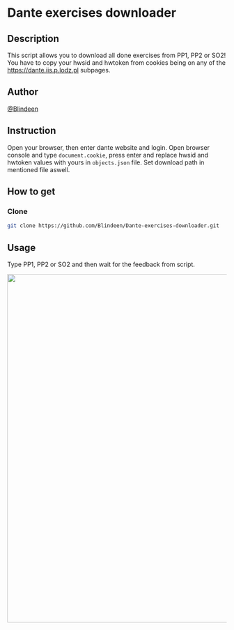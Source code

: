 # Dante exercises downloader
## Description
This script allows you to download all done exercises from PP1, PP2 or SO2! You have to copy your hwsid and hwtoken from cookies being on any of the https://dante.iis.p.lodz.pl subpages.
## Author
[@Blindeen](https://www.github.com/Blindeen)
## Instruction
Open your browser, then enter dante website and login. Open browser console and type `document.cookie`, press enter and replace hwsid and hwtoken values with yours in `objects.json` file. Set download path in mentioned file aswell.
## How to get
### Clone
```bash
git clone https://github.com/Blindeen/Dante-exercises-downloader.git
```
## Usage
Type PP1, PP2 or SO2 and then wait for the feedback from script.
<p align="center">
  <img width="800" src="https://user-images.githubusercontent.com/93998927/219971635-458792be-2dd5-49ce-a78d-d029f270dabb.png">
</p>
